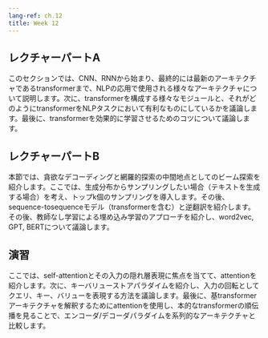 ```yaml
---
lang-ref: ch.12
title: Week 12
---
```



<!-- ## Lecture part A

In this section we discuss the various architectures used in NLP applications, beginning with CNNs, RNNs, and eventually covering the state of-the art architecture, transformers. We then discuss the various modules that comprise transformers and how they make transformers advantageous for NLP tasks. Finally, we discuss tricks that allow transformers to be trained effectively.  -->

## レクチャーパートA

このセクションでは、CNN、RNNから始まり、最終的には最新のアーキテクチャであるtransformerまで、NLPの応用で使用される様々なアーキテクチャについて説明します。次に、transformerを構成する様々なモジュールと、それがどのようにtransformerをNLPタスクにおいて有利なものにしているかを議論します。最後に、transformerを効果的に学習させるためのコツについて議論します。


<!-- ## Lecture part B

In this section we introduce beam search as a middle ground betwen greedy decoding and exhaustive search. We consider the case of wanting to sample from the generative distribution (i.e. when generating text) and introduce "top-k" sampling. Subsequently, we introduce sequence to sequence models (with a transformer variant) and backtranslation. We then introduce unsupervised learning approaches for learning embeddings and discuss word2vec, GPT, and BERT. -->

## レクチャーパートB

本節では、貪欲なデコーディングと網羅的探索の中間地点としてのビーム探索を紹介します。ここでは、生成分布からサンプリングしたい場合（テキストを生成する場合）を考え、トップk個のサンプリングを導入します。その後、sequence-tosequenceモデル（transformerを含む）と逆翻訳を紹介します。その後、教師なし学習による埋め込み学習のアプローチを紹介し、word2vec, GPT, BERTについて議論します。

<!-- ## Practicum

We introduce attention, focusing on self-attention and its hidden layer representations of the inputs. Then, we introduce the key-value store paradigm and discuss how to represent queries, keys, and values as rotations of an input. Finally, we use attention to interpret the transformer architecture, taking a forward pass through a basic transformer, and comparing the encoder-decoder paradigm to sequential architectures. -->

## 演習

ここでは、self-attentionとその入力の隠れ層表現に焦点を当てて、attentionを紹介します。次に、キーバリューストアパラダイムを紹介し、入力の回転としてクエリ、キー、バリューを表現する方法を議論します。最後に、基transformerアーキテクチャを解釈するためにattentionを使用し、本的なtransformerの順伝播を見ることで、エンコーダ/デコーダパラダイムを系列的なアーキテクチャと比較します。